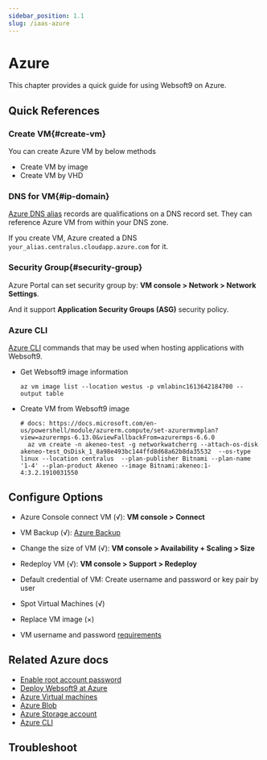 ```yaml
---
sidebar_position: 1.1
slug: /iaas-azure
---
```


# Azure

This chapter provides a quick guide for using Websoft9 on Azure.  

## Quick References

### Create VM{#create-vm}

You can create Azure VM by below methods

- Create VM by image
- Create VM by VHD

### DNS for VM{#ip-domain}

[Azure DNS alias](https://learn.microsoft.com/en-us/azure/dns/dns-alias) records are qualifications on a DNS record set. They can reference Azure VM from within your DNS zone.   

If you create VM, Azure created a DNS `your_alias.centralus.cloudapp.azure.com` for it.  

### Security Group{#security-group}

Azure Portal can set security group by: **VM console > Network > Network Settings**.  

And it support **Application Security Groups (ASG)** security policy.    

### Azure CLI

[Azure CLI](https://learn.microsoft.com/en-us/cli/azure/what-is-azure-cli) commands that may be used when hosting applications with Websoft9.  

- Get Websoft9 image information

    ```
    az vm image list --location westus -p vmlabinc1613642184700 --output table
    ```

- Create VM from Websoft9 image
  ```
  # docs: https://docs.microsoft.com/en-us/powershell/module/azurerm.compute/set-azurermvmplan?view=azurermps-6.13.0&viewFallbackFrom=azurermps-6.6.0
    az vm create -n akeneo-test -g networkwatcherrg --attach-os-disk akeneo-test_OsDisk_1_8a98e493bc144ffd8d68a62b8da35532  --os-type linux --location centralus  --plan-publisher Bitnami --plan-name '1-4' --plan-product Akeneo --image Bitnami:akeneo:1-4:3.2.1910031550
  ```


## Configure Options

- Azure Console connect VM (√): **VM console > Connect**

- VM Backup (√): [Azure Backup](https://azure.microsoft.com/en-us/products/backup/)

- Change the size of VM (√): **VM console > Availability + Scaling > Size**

- Redeploy VM (√): **VM console > Support > Redeploy**

- Default credential of VM: Create username and password or key pair by user

- Spot Virtual Machines (√)

- Replace VM image (×)

- VM username and password [requirements](https://learn.microsoft.com/en-us/azure/virtual-machines/linux/faq)


## Related Azure docs

- [Enable root account password](./linux#enable)
- [Deploy Websoft9 at Azure](./install/azure)
- [Azure Virtual machines](https://learn.microsoft.com/en-us/azure/virtual-machines/)
- [Azure Blob](https://learn.microsoft.com/en-us/azure/storage/blobs/)
- [Azure Storage account](https://learn.microsoft.com/en-us/azure/storage/common/storage-account-create?tabs=azure-portal)
- [Azure CLI](https://learn.microsoft.com/en-us/cli/azure/what-is-azure-cli)


## Troubleshoot
